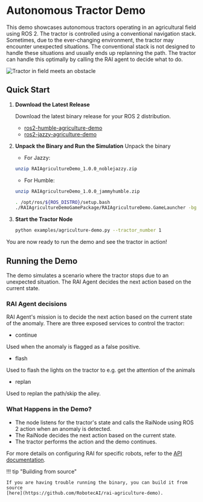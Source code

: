 # Autonomous Tractor Demo

This demo showcases autonomous tractors operating in an agricultural field using ROS 2. The tractor
is controlled using a conventional navigation stack. Sometimes, due to the ever-changing
environment, the tractor may encounter unexpected situations. The conventional stack is not designed
to handle these situations and usually ends up replanning the path. The tractor can handle this
optimally by calling the RAI agent to decide what to do.

![Tractor in field meets an obstacle](../imgs/agriculture_demo.gif)

## Quick Start

1. **Download the Latest Release**

    Download the latest binary release for your ROS 2 distribution.

    - [ros2-humble-agriculture-demo](https://robotec-ml-roscon2024-demos.s3.eu-central-1.amazonaws.com/ROSCON_Release/RAIAgricultureDemo_1.0.0_jammyhumble.zip)
    - [ros2-jazzy-agriculture-demo](https://robotec-ml-roscon2024-demos.s3.eu-central-1.amazonaws.com/ROSCON_Release/RAIAgricultureDemo_1.0.0_noblejazzy.zip)

2. **Unpack the Binary and Run the Simulation** Unpack the binary

    - For Jazzy:

    ```bash
    unzip RAIAgricultureDemo_1.0.0_noblejazzy.zip
    ```

    - For Humble:

    ```bash
    unzip RAIAgricultureDemo_1.0.0_jammyhumble.zip
    ```

    ```bash
    . /opt/ros/${ROS_DISTRO}/setup.bash
    ./RAIAgricultureDemoGamePackage/RAIAgricultureDemo.GameLauncher -bg_ConnectToAssetProcessor=0
    ```

3. **Start the Tractor Node**

    ```bash
    python examples/agriculture-demo.py --tractor_number 1
    ```

You are now ready to run the demo and see the tractor in action!

## Running the Demo

The demo simulates a scenario where the tractor stops due to an unexpected situation. The RAI Agent
decides the next action based on the current state.

### RAI Agent decisions

RAI Agent's mission is to decide the next action based on the current state of the anomaly. There
are three exposed services to control the tractor:

-   continue

Used when the anomaly is flagged as a false positive.

-   flash

Used to flash the lights on the tractor to e.g. get the attention of the animals

-   replan

Used to replan the path/skip the alley.

### What Happens in the Demo?

-   The node listens for the tractor's state and calls the RaiNode using ROS 2 action when an anomaly
    is detected.
-   The RaiNode decides the next action based on the current state.
-   The tractor performs the action and the demo continues.

For more details on configuring RAI for specific robots, refer to the
[API documentation](../API_documentation/overview.md).

!!! tip "Building from source"

    If you are having trouble running the binary, you can build it from source
    [here](https://github.com/RobotecAI/rai-agriculture-demo).
